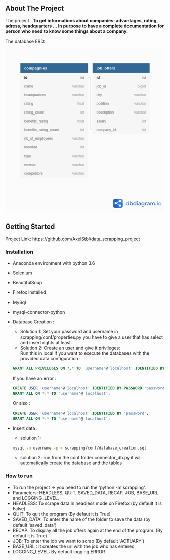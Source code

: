 <!-- ABOUT THE PROJECT -->
## About The Project

The project :
**To get informations about companies: advantages, rating, adress, headquarters ... 
In purpose to have a complete 
documentation for person who need to know some things about a company.**

The database ERD:


![Database Scheme](database_scheme.png)


<!-- GETTING STARTED -->
## Getting Started

Project Link: https://github.com/AxelStbl/data_scrapping_project  

### Installation
* Anaconda environment with python 3.6
* Selenium
* BeautifulSoup
* Firefox installed
* MySql
* mysql-connector-python
* Database Creation :  
    * Solution 1: Set your password and username in scrapping/conf/properties.py you have to give a user 
    that has select and insert rights at least.
    * Solution 2: Create an user and give it privileges:  
Run this in local if you want to execute the databases with the provided data configuration :   
    ```sql
    GRANT ALL PRIVILEGES ON *.* TO 'username'@'localhost' IDENTIFIED BY 'password';
    ```
    If you have an error :  
    ```sql
    CREATE USER 'username'@'localhost' IDENTIFIED BY PASSWORD 'password';
    GRANT ALL ON *.* TO 'username'@'localhost';
    ```
    Or also :  
    ```sql
    CREATE USER 'username'@'localhost' IDENTIFIED BY 'password';
    GRANT ALL ON *.* TO 'username'@'localhost';
    ```

* Insert data :
    * solution 1:  
     ```bash
     mysql -u username -p < scrapping/conf/database_creation.sql 
    ```
    * solution 2:
        run from the conf folder connector_db.py it will automatically create the database and the tables


### How to run

* To run the project => you need to run the 'python -m scrapping'.
* Parameters: HEADLESS, QUIT, SAVED_DATA, RECAP, JOB, BASE_URL and LOGGING_LEVEL.
* HEADLESS: To scrape data in headless mode on Firefox (by default it is False)
* QUIT: To quit the program (By defaut it is True)
* SAVED_DATA: To enter the name of the folder to save the data (by default 'saved_data')
* RECAP: To display all the job offers again at the end of the program. (By defaut it is True)
* JOB: To enter the job we want to scrap (By default 'ACTUARY')
* BASE_URL : It creates the url with the job who has entered
* LOGGING_LEVEL: By default logging.ERROR





